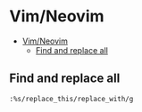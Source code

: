 # Vim/Neovim
<!--ts-->
* [Vim/Neovim](vim.md#vimneovim)
   * [Find and replace all](vim.md#find-and-replace-all)

<!-- Added by: runner, at: Tue May 25 13:34:29 UTC 2021 -->

<!--te-->

## Find and replace all
```vim
:%s/replace_this/replace_with/g
```
